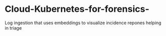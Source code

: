 # Cloud-Kubernetes-for-forensics-
Log ingestion that uses embeddings to visualize incidence repones helping in triage  
